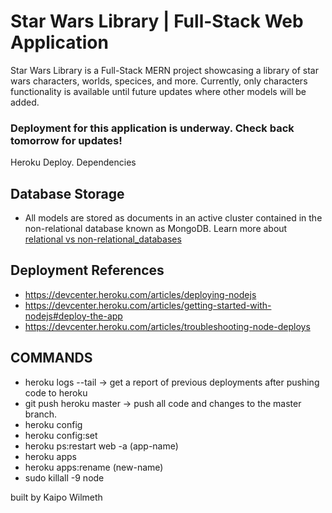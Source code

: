 # Star Wars Library | Full-Stack Web Application

Star Wars Library is a Full-Stack MERN project showcasing a library of star wars characters, worlds, specices, and more.
Currently, only characters functionality is available until future updates where other models will be added.

### Deployment for this application is underway. Check back tomorrow for updates!

Heroku Deploy. Dependencies
  
## Database Storage
  - All models are stored as documents in an active cluster contained in the non-relational database known as MongoDB.
  Learn more about [relational vs non-relational_databases](https://www.pluralsight.com/blog/software-development/relational-vs-non-relational-databases)


## Deployment References
 - https://devcenter.heroku.com/articles/deploying-nodejs
 - https://devcenter.heroku.com/articles/getting-started-with-nodejs#deploy-the-app
 - https://devcenter.heroku.com/articles/troubleshooting-node-deploys

## COMMANDS
 - heroku logs --tail -> get a report of previous deployments after pushing code to heroku
 - git push heroku master -> push all code and changes to the master branch.
 - heroku config
 - heroku config:set
 - heroku ps:restart web -a (app-name) 
 - heroku apps
 - heroku apps:rename (new-name)
 - sudo killall -9 node

built by Kaipo Wilmeth
